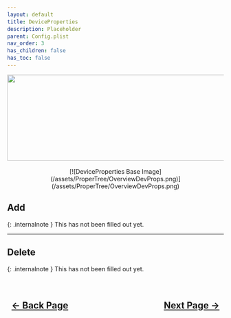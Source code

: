 ```yaml
---
layout: default
title: DeviceProperties
description: Placeholder
parent: Config.plist
nav_order: 3
has_children: false
has_toc: false
---
```


<style>
  .navigation-container {
    display: flex;
    justify-content: space-between;
    align-items: center;
    width: 100%;
  }
  
  .nav-button {
    margin: 10px;
  }
</style>

<p align="center">
  <img width="650" height="200" src="../../../assets/Headers/Header-OpenCore-DeviceProps.png">
</p>

<div style="text-align: center;" markdown="1">
[![DeviceProperties Base Image](/assets/ProperTree/OverviewDevProps.png)](/assets/ProperTree/OverviewDevProps.png)
</div>

## **Add**

{: .internalnote }
This has not been filled out yet.

<hr>

## **Delete**

{: .internalnote }
This has not been filled out yet.

<h2 align="center">
  <br>
  <div class="navigation-container">
    <a class="nav-button" href="../02-Booter/">&larr; Back Page</a>
    <a class="nav-button" href="../04-Kernel/">Next Page &rarr;</a>
  </div>
  <br>
</h2>
